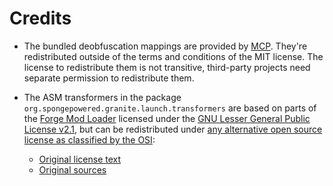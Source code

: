 # Credits

- The bundled deobfuscation mappings are provided by [MCP](http://www.modcoderpack.com). They're redistributed outside of the terms and conditions of 
the MIT license. The license to redistribute them is not transitive, third-party projects need separate permission to redistribute them. 

- The ASM transformers in the package `org.spongepowered.granite.launch.transformers` are based on parts of the
[Forge Mod Loader](https://github.com/MinecraftForge/FML) licensed under the
[GNU Lesser General Public License v2.1](http://www.gnu.org/licenses/lgpl-2.1.html), but can be redistributed under [any alternative open source 
license as classified by the OSI](http://opensource.org/licenses):
  - [Original license text](https://github.com/MinecraftForge/FML/blob/1112c455b9758c38eab385f48578bad17c0180f9/LICENSE-fml.txt#L24-L34)
  - [Original sources](https://github.com/MinecraftForge/FML/tree/1112c455b9758c38eab385f48578bad17c0180f9/src/main/java/cpw/mods/fml/common/asm/transformers)

